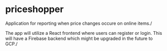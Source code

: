 # priceshopper

Application for reporting when price changes occure on online items./

The app will utilize a React frontend where users can register or login. This will have a Firebase backend which might be upgraded in the future to GCP./

